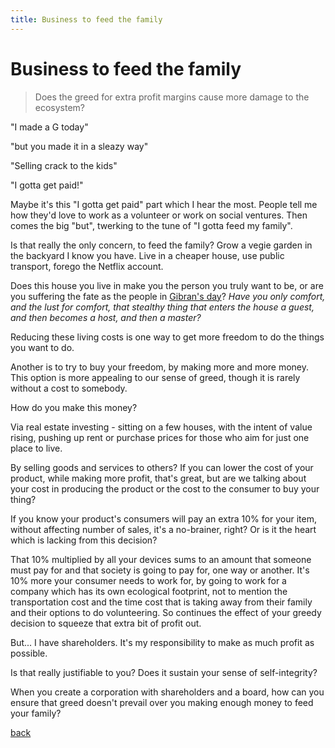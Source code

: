 ```yaml
---
title: Business to feed the family
---
```


# Business to feed the family

> Does the greed for extra profit margins cause more damage to the ecosystem? 

"I made a G today" 

"but you made it in a sleazy way"

"Selling crack to the kids"

"I gotta get paid!"

Maybe it's this "I gotta get paid" part which I hear the most. People tell me how they'd love to work as a volunteer or work on social ventures. Then comes the big "but", twerking to the tune of "I gotta feed my family".

Is that really the only concern, to feed the family? Grow a vegie garden in the backyard I know you have. Live in a cheaper house, use public transport, forego the Netflix account. 

Does this house you live in make you the person you truly want to be, or are you suffering the fate as the people in [Gibran's day](https://archive.org/details/TheProphetByKhalilGibran)? *Have you only comfort, and the lust for comfort, that stealthy thing that enters the house a guest, and then becomes a host, and then a master?* 

Reducing these living costs is one way to get more freedom to do the things you want to do. 

Another is to try to buy your freedom, by making more and more money. This option is more appealing to our sense of greed, though it is rarely without a cost to somebody.

How do you make this money? 

Via real estate investing - sitting on a few houses, with the intent of value rising, pushing up rent or purchase prices for those who aim for just one place to live.

By selling goods and services to others? If you can lower the cost of your product, while making more profit, that's great, but are we talking about your cost in producing the product or the cost to the consumer to buy your thing? 

If you know your product's consumers will pay an extra 10% for your item, without affecting number of sales, it's a no-brainer, right? Or is it the heart which is lacking from this decision?

That 10% multiplied by all your devices sums to an amount that someone must pay for and that society is going to pay for, one way or another. It's 10% more your consumer needs to work for, by going to work for a company which has its own ecological footprint, not to mention the transportation cost and the time cost that is taking away from their family and their options to do volunteering. So continues the effect of your greedy decision to squeeze that extra bit of profit out. 

But... I have shareholders. It's my responsibility to make as much profit as possible.

Is that really justifiable to you? Does it sustain your sense of self-integrity?

When you create a corporation with shareholders and a board, how can you ensure that greed doesn't prevail over you making enough money to feed your family?


[back](/)
